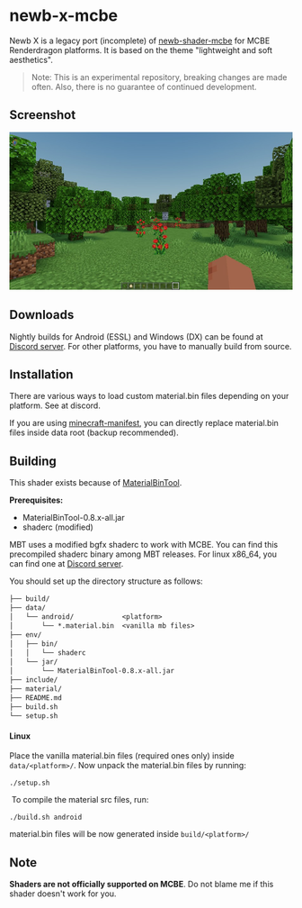 # newb-x-mcbe

Newb X is a legacy port (incomplete) of [newb-shader-mcbe](https://github.com/devendrn/newb-shader-mcbe) for MCBE Renderdragon platforms. It is based on the theme "lightweight and soft aesthetics".

> Note:
This is an experimental repository, breaking changes are made often.
Also, there is no guarantee of continued development.

## Screenshot

![Screenshot1](docs/screenshot1.jpg "Newb X on MCBE 1.19.83")

## Downloads

Nightly builds for Android (ESSL) and Windows (DX) can be found at [Discord server](https://discord.gg/z9TBnq33HC).
For other platforms, you have to manually build from source.

## Installation

There are various ways to load custom material.bin files depending on your platform. See at discord. 

If you are using [minecraft-manifest](https://github.com/minecraft-linux/mcpelauncher-ui-manifest),
you can directly replace material.bin files inside data root (backup recommended).

## Building

This shader exists because of [MaterialBinTool](https://github.com/ddf8196/MaterialBinTool).

**Prerequisites:**

 - MaterialBinTool-0.8.x-all.jar
 - shaderc (modified)

MBT uses a modified bgfx shaderc to work with MCBE.
You can find this precompiled shaderc binary among MBT releases.
For linux x86_64, you can find one at [Discord server](https://discord.gg/z9TBnq33HC).

You should set up the directory structure as follows:

```
├── build/
├── data/
│   └── android/            <platform>
│       └── *.material.bin  <vanilla mb files>
├── env/
│   ├── bin/
│   │   └── shaderc
│   └── jar/
│       └── MaterialBinTool-0.8.x-all.jar
├── include/
├── material/
├── README.md
├── build.sh
└── setup.sh
```

#### Linux

Place the vanilla material.bin files (required ones only) inside `data/<platform>/`.
Now unpack the material.bin files by running:
```
./setup.sh
```
 To compile the material src files, run:
```
./build.sh android
```
material.bin files will be now generated inside `build/<platform>/`

## Note

**Shaders are not officially supported on MCBE**.
Do not blame me if this shader doesn't work for you.
